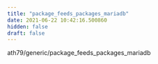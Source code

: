 ```yaml
---
title: "package_feeds_packages_mariadb"
date: 2021-06-22 10:42:16.500860
hidden: false
draft: false
---
```


ath79/generic/package_feeds_packages_mariadb

